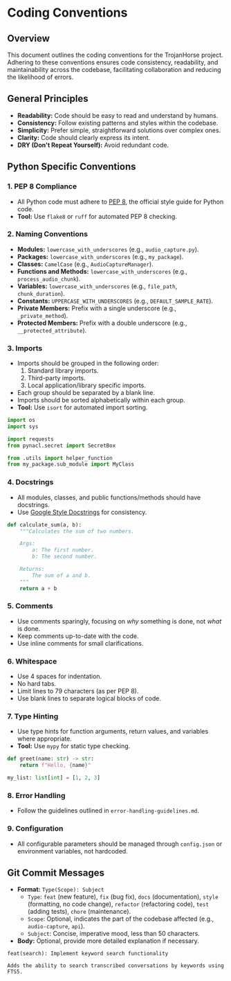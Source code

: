 # Coding Conventions

## Overview

This document outlines the coding conventions for the TrojanHorse project. Adhering to these conventions ensures code consistency, readability, and maintainability across the codebase, facilitating collaboration and reducing the likelihood of errors.

## General Principles

- **Readability:** Code should be easy to read and understand by humans.
- **Consistency:** Follow existing patterns and styles within the codebase.
- **Simplicity:** Prefer simple, straightforward solutions over complex ones.
- **Clarity:** Code should clearly express its intent.
- **DRY (Don't Repeat Yourself):** Avoid redundant code.

## Python Specific Conventions

### 1. PEP 8 Compliance

- All Python code must adhere to [PEP 8](https://www.python.org/dev/peps/pep-0008/), the official style guide for Python code.
- **Tool:** Use `flake8` or `ruff` for automated PEP 8 checking.

### 2. Naming Conventions

- **Modules:** `lowercase_with_underscores` (e.g., `audio_capture.py`).
- **Packages:** `lowercase_with_underscores` (e.g., `my_package`).
- **Classes:** `CamelCase` (e.g., `AudioCaptureManager`).
- **Functions and Methods:** `lowercase_with_underscores` (e.g., `process_audio_chunk`).
- **Variables:** `lowercase_with_underscores` (e.g., `file_path`, `chunk_duration`).
- **Constants:** `UPPERCASE_WITH_UNDERSCORES` (e.g., `DEFAULT_SAMPLE_RATE`).
- **Private Members:** Prefix with a single underscore (e.g., `_private_method`).
- **Protected Members:** Prefix with a double underscore (e.g., `__protected_attribute`).

### 3. Imports

- Imports should be grouped in the following order:
    1.  Standard library imports.
    2.  Third-party imports.
    3.  Local application/library specific imports.
- Each group should be separated by a blank line.
- Imports should be sorted alphabetically within each group.
- **Tool:** Use `isort` for automated import sorting.

```python
import os
import sys

import requests
from pynacl.secret import SecretBox

from .utils import helper_function
from my_package.sub_module import MyClass
```

### 4. Docstrings

- All modules, classes, and public functions/methods should have docstrings.
- Use [Google Style Docstrings](https://google.github.io/styleguide/pyguide.html#pyguide-documenting-code) for consistency.

```python
def calculate_sum(a, b):
    """Calculates the sum of two numbers.

    Args:
        a: The first number.
        b: The second number.

    Returns:
        The sum of a and b.
    """
    return a + b
```

### 5. Comments

- Use comments sparingly, focusing on *why* something is done, not *what* is done.
- Keep comments up-to-date with the code.
- Use inline comments for small clarifications.

### 6. Whitespace

- Use 4 spaces for indentation.
- No hard tabs.
- Limit lines to 79 characters (as per PEP 8).
- Use blank lines to separate logical blocks of code.

### 7. Type Hinting

- Use type hints for function arguments, return values, and variables where appropriate.
- **Tool:** Use `mypy` for static type checking.

```python
def greet(name: str) -> str:
    return f"Hello, {name}"

my_list: list[int] = [1, 2, 3]
```

### 8. Error Handling

- Follow the guidelines outlined in `error-handling-guidelines.md`.

### 9. Configuration

- All configurable parameters should be managed through `config.json` or environment variables, not hardcoded.

## Git Commit Messages

- **Format:** `Type(Scope): Subject`
    - `Type`: `feat` (new feature), `fix` (bug fix), `docs` (documentation), `style` (formatting, no code change), `refactor` (refactoring code), `test` (adding tests), `chore` (maintenance).
    - `Scope`: Optional, indicates the part of the codebase affected (e.g., `audio-capture`, `api`).
    - `Subject`: Concise, imperative mood, less than 50 characters.
- **Body:** Optional, provide more detailed explanation if necessary.

```
feat(search): Implement keyword search functionality

Adds the ability to search transcribed conversations by keywords using FTS5.
```
